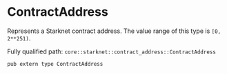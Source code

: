 # ContractAddress

Represents a Starknet contract address. The value range of this type is `[0, 2**251)`.

Fully qualified path: `core::starknet::contract_address::ContractAddress`

<pre><code class="language-rust">pub extern type ContractAddress</code></pre>

